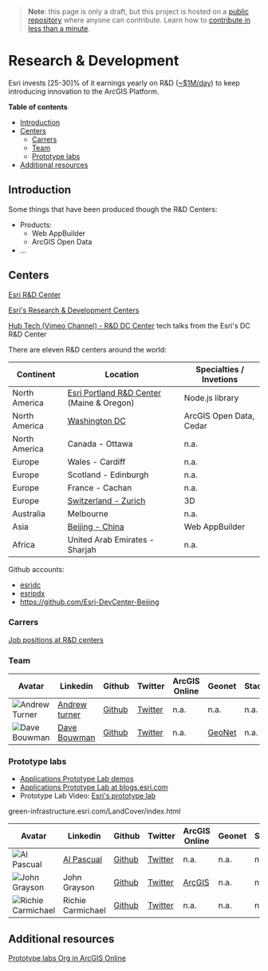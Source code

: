 > **Note**: this page is only a draft, but this project is hosted on a [public repository](https://github.com/hhkaos/awesome-arcgis) where anyone can contribute. Learn how to [contribute in less than a minute](https://github.com/hhkaos/awesome-arcgis/blob/master/CONTRIBUTING.md#contributions).

# Research & Development

Esri invests [25-30]% of it earnings yearly on R&D ([~$1M/day](https://youtu.be/qNrySnLVJ_A?t=7m48s)) to keep introducing innovation to the ArcGIS Platform.

<!-- START doctoc generated TOC please keep comment here to allow auto update -->
<!-- DON'T EDIT THIS SECTION, INSTEAD RE-RUN doctoc TO UPDATE -->
**Table of contents**

- [Introduction](#introduction)
- [Centers](#centers)
  - [Carrers](#carrers)
  - [Team](#team)
  - [Prototype labs](#prototype-labs)
- [Additional resources](#additional-resources)

<!-- END doctoc generated TOC please keep comment here to allow auto update -->

## Introduction

Some things that have been produced though the R&D Centers:

* Products:
  * Web AppBuilder
  * ArcGIS Open Data
* ...

## Centers

[Esri R&D Center](https://www.youtube.com/channel/UCCLioxZosWvNggiM67UIeFQ)

[Esri's Research & Development Centers](https://www.youtube.com/watch?v=_tMpRJJXMIQ)

[Hub Tech (Vimeo Channel) - R&D DC Center](https://vimeo.com/user85753599) tech talks from the Esri's DC R&D Center

There are eleven R&D centers around the world:

|Continent|Location|Specialties / Invetions
|---|---|---|
|North America|[Esri Portland R&D Center](http://pdx.esri.com/) (Maine & Oregon)|Node.js library|
|North America|[Washington DC](http://dc.esri.com/)|ArcGIS Open Data, Cedar
|North America|Canada - Ottawa|n.a.|
|Europe|Wales - Cardiff|n.a.|
|Europe|Scotland - Edinburgh|n.a.|
|Europe|France - Cachan|n.a.|
|Europe|[Switzerland - Zurich](https://www.google.es/search?q=esri+research+and+development+zurich)|3D
|Australia|Melbourne|n.a.|
|Asia|[Beijing - China](http://www.esri.com/landing-pages/careers/devcenter)|Web AppBuilder|
|Africa|United Arab Emirates - Sharjah| n.a.|

Github accounts:
* [esridc](https://github.com/esridc)
* [esripdx](https://github.com/esripdx)
* https://github.com/Esri-DevCenter-Beijing

### Carrers

[Job positions at R&D centers](http://pdx.esri.com/careers/#jobs)

### Team

|Avatar|Linkedin|Github|Twitter|ArcGIS Online|Geonet|Stackoverflow|
|---|---|---|---|---|---|---|
|![Andrew Turner](https://avatars2.githubusercontent.com/u/1218?v=3&s=50)|[Andrew turner](https://www.linkedin.com/in/ajturner/)|[Github](https://github.com/ajturner)|[Twitter](https://twitter.com/ajturner)|n.a.|n.a.|n.a.
|![Dave Bouwman](https://avatars2.githubusercontent.com/u/119129?v=3&s=50)|[Dave Bouwman](https://www.linkedin.com/in/davebouwman)|[Github](https://github.com/dbouwman)|[Twitter](https://twitter.com/dbouwman)|n.a.|[GeoNet](https://community.esri.com/people/dbouwman)|n.a.|


### Prototype labs

* [Applications Prototype Lab demos](https://maps.esri.com/portal/WebApps/index.html)
* [Applications Prototype Lab at blogs.esri.com](https://community.esri.com/groups/applications-prototype-lab/pages/apl-blog)
* Prototype Lab Video: [Esri's prototype lab](https://www.youtube.com/watch?v=zeNTqlTXkQg)

green-infrastructure.esri.com/LandCover/index.html

|Avatar|Linkedin|Github|Twitter|ArcGIS Online|Geonet|Stackoverflow|
|---|---|---|---|---|---|---|
|![Al Pascual](https://avatars3.githubusercontent.com/u/467682?v=3&s=50)|[Al Pascual](https://www.linkedin.com/in/alpascual/)|[Github](https://github.com/alpascual)|[Twitter](https://twitter.com/alpascual)|n.a.|n.a.|n.a.|
|![John Grayson](https://avatars2.githubusercontent.com/u/5324720?v=3&s=50)|John Grayson|[Github](https://github.com/jgrayson-apl)|[Twitter](https://twitter.com/johndgrayson9)|[ArcGIS](http://www.arcgis.com/home/search.html?q=owner%3Ajgrayson)|n.a.|n.a.|
|![Richie Carmichael](https://avatars1.githubusercontent.com/u/2531121?v=3&s=50)|Richie Carmichael|[Github](https://github.com/richiecarmichael)|[Twitter](https://twitter.com/KiwiRichie?s=03)|n.a.|n.a.|n.a.

## Additional resources

[Prototype labs Org in ArcGIS Online](https://www.arcgis.com/home/search.html?q=orgid%3A6DIQcwlPy8knb6sg&start=1&sortOrder=desc&sortField=numviews#content)
